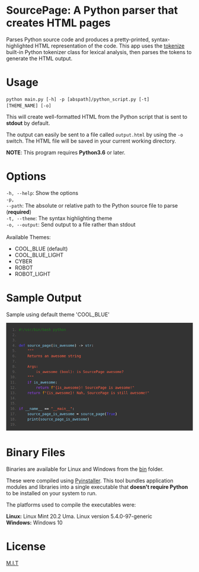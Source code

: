 # SourcePage: A Python parser that creates HTML pages

Parses Python source code and produces a pretty-printed, syntax-highlighted HTML representation of the code. This app uses
the <a href="https://docs.python.org/3/library/tokenize.html">tokenize</a> built-in Python tokenizer class for lexical analysis, 
then parses the tokens to generate the HTML output.

# Usage

<code>python main.py [-h] -p [abspath]/python_script.py [-t] [THEME_NAME] [-o]</code>

This will create well-formatted HTML from the Python script that is sent to <b>stdout</b> by default.

The output can easily be sent to a file called <code>output.html</code> by using the <code>-o</code> switch.
The HTML file will be saved in your current working directory.

<b>NOTE</b>: This program requires <b>Python3.6</b> or later.

# Options

<code>-h, --help</code>: Show the options
</br>
<code>-p, --path</code>: The absolute or relative path to the Python source file to parse (**required**)
</br>
<code>-t, --theme</code>: The syntax highlighting theme</code>
</br>
<code>-o, --output</code>: Send output to a file rather than stdout
</br></br>
Available Themes:
<ul>
    <li>COOL_BLUE (default)</li>
    <li>COOL_BLUE_LIGHT </li>
    <li>CYBER </li>
    <li>ROBOT </li>
    <li>ROBOT_LIGHT </li>
</ul>

# Sample Output

Sample using default theme 'COOL_BLUE'

![Sample HTML Output](/source_page/imgs/sample.png)

# Binary Files

Binaries are available for Linux and Windows from the <a href="https://github.com/sedexdev/source_page/tree/master/source_page/bin">bin</a> folder.

These were compiled using <a href="https://pyinstaller.readthedocs.io/en/stable/">Pyinstaller</a>. This tool bundles
application modules and libraries into a single executable that <b>doesn't require Python</b> to be installed on your system
to run.

The platforms used to compile the executables were:

<b>Linux:</b> Linux Mint 20.2 Uma. Linux version 5.4.0-97-generic
</br>
<b>Windows:</b> Windows 10

# License

<a href="https://github.com/sedexdev/source_page/blob/master/LICENSE">M.I.T</a>
